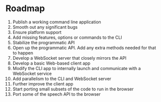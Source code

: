 # Roadmap

1. Publish a working command line application
1. Smooth out any significant bugs
1. Ensure platform support
1. Add missing features, options or commands to the CLI
1. Stabilize the programmatic API
1. Open up the programmatic API. Add any extra methods needed for that to happen
1. Develop a WebSocket server that closely mirrors the API
1. Develop a basic Web-based client app
1. Modify the CLI app to internally launch and communicate with a WebSocket service
1. Add parallelism to the CLI and WebSocket server
1. Further improve the client app
1. Start porting small subsets of the code to run in the browser
1. Port some of the speech API to the browser

